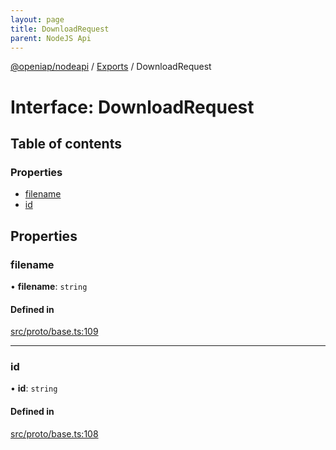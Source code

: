 ```yaml
---
layout: page
title: DownloadRequest
parent: NodeJS Api
---
```

[@openiap/nodeapi](../README.html#) / [Exports](../modules.html#) / DownloadRequest

# Interface: DownloadRequest

## Table of contents

### Properties

- [filename](DownloadRequest.html##filename)
- [id](DownloadRequest.html##id)

## Properties

### filename

• **filename**: `string`

#### Defined in

[src/proto/base.ts:109](https://github.com/openiap/nodeapi/blob/a6b5438/src/proto/base.ts#L109)

___

### id

• **id**: `string`

#### Defined in

[src/proto/base.ts:108](https://github.com/openiap/nodeapi/blob/a6b5438/src/proto/base.ts#L108)
